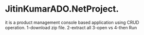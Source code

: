 # JitinKumarADO.NetProject. 
it is a product management console based application using CRUD operation.
1-download zip file.
2-extract all
3-open vs 
4-then Run 




